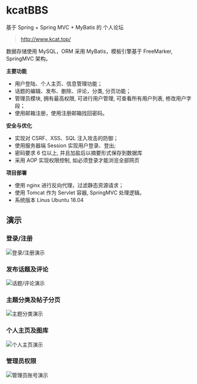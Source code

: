 # kcatBBS

基于 Spring + Spring MVC + MyBatis 的 个人论坛

> http://www.kcat.top/

数据存储使用 MySQL，ORM 采用 MyBatis，模板引擎基于 FreeMarker, SpringMVC 架构。

**主要功能**
- 用户登陆、个人主页、信息管理功能；
- 话题的编辑、发布、删除、评论，分类, 分页功能；
- 管理员模块, 拥有最高权限, 可进行用户管理, 可查看所有用户列表, 修改用户字段；
- 使用邮箱注册，使用注册邮箱找回密码。

**安全与优化**
- 实现对 CSRF、XSS、SQL 注入攻击的防御；
- 使用服务器端 Session 实现用户登录、登出;
- 密码要求 6 位以上, 并且加盐后以摘要形式保存到数据库
- 采用 AOP 实现权限控制, 如必须登录才能浏览全部网页

**项目部署**
- 使用 nginx 进行反向代理，过滤静态资源请求；
- 使用 Tomcat 作为 Servlet 容器, SpringMVC 处理逻辑。
- 系统版本 Linus Ubuntu 18.04

## 演示
### 登录/注册
![登录/注册演示](https://s1.ax1x.com/2020/07/07/UAp3uD.gif)

### 发布话题及评论
![话题/评论演示](https://s1.ax1x.com/2020/07/07/UAp8De.gif)

### 主题分类及帖子分页
![主题分类演示](https://s1.ax1x.com/2020/07/07/UApGHH.gif)

### 个人主页及图库
![个人主页演示](https://s1.ax1x.com/2020/07/07/UAFvHU.gif)

### 管理员权限
![管理员账号演示](https://s1.ax1x.com/2020/07/07/UAkn4H.gif)
